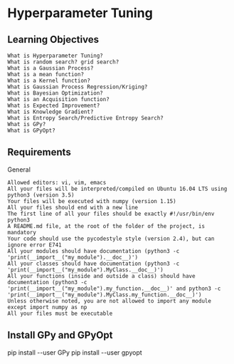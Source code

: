 # Hyperparameter Tuning

## Learning Objectives

    What is Hyperparameter Tuning?
    What is random search? grid search?
    What is a Gaussian Process?
    What is a mean function?
    What is a Kernel function?
    What is Gaussian Process Regression/Kriging?
    What is Bayesian Optimization?
    What is an Acquisition function?
    What is Expected Improvement?
    What is Knowledge Gradient?
    What is Entropy Search/Predictive Entropy Search?
    What is GPy?
    What is GPyOpt?

## Requirements
General

    Allowed editors: vi, vim, emacs
    All your files will be interpreted/compiled on Ubuntu 16.04 LTS using python3 (version 3.5)
    Your files will be executed with numpy (version 1.15)
    All your files should end with a new line
    The first line of all your files should be exactly #!/usr/bin/env python3
    A README.md file, at the root of the folder of the project, is mandatory
    Your code should use the pycodestyle style (version 2.4), but can ignore error E741
    All your modules should have documentation (python3 -c 'print(__import__("my_module").__doc__)')
    All your classes should have documentation (python3 -c 'print(__import__("my_module").MyClass.__doc__)')
    All your functions (inside and outside a class) should have documentation (python3 -c 'print(__import__("my_module").my_function.__doc__)' and python3 -c 'print(__import__("my_module").MyClass.my_function.__doc__)')
    Unless otherwise noted, you are not allowed to import any module except import numpy as np
    All your files must be executable


## Install GPy and GPyOpt

pip install --user GPy
pip install --user gpyopt
